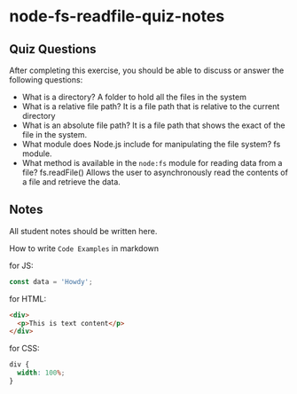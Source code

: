 # node-fs-readfile-quiz-notes

## Quiz Questions

After completing this exercise, you should be able to discuss or answer the following questions:

- What is a directory?
  A folder to hold all the files in the system
- What is a relative file path?
  It is a file path that is relative to the current directory
- What is an absolute file path?
  It is a file path that shows the exact of the file in the system.
- What module does Node.js include for manipulating the file system?
  fs module.
- What method is available in the `node:fs` module for reading data from a file?
  fs.readFile()
  Allows the user to asynchronously read the contents of a file and retrieve the data.

## Notes

All student notes should be written here.

How to write `Code Examples` in markdown

for JS:

```javascript
const data = 'Howdy';
```

for HTML:

```html
<div>
  <p>This is text content</p>
</div>
```

for CSS:

```css
div {
  width: 100%;
}
```
